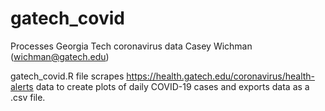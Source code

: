 # gatech_covid
Processes Georgia Tech coronavirus data
Casey Wichman (wichman@gatech.edu)

gatech_covid.R file scrapes https://health.gatech.edu/coronavirus/health-alerts data to create plots of daily COVID-19 cases and exports data as a .csv file.

